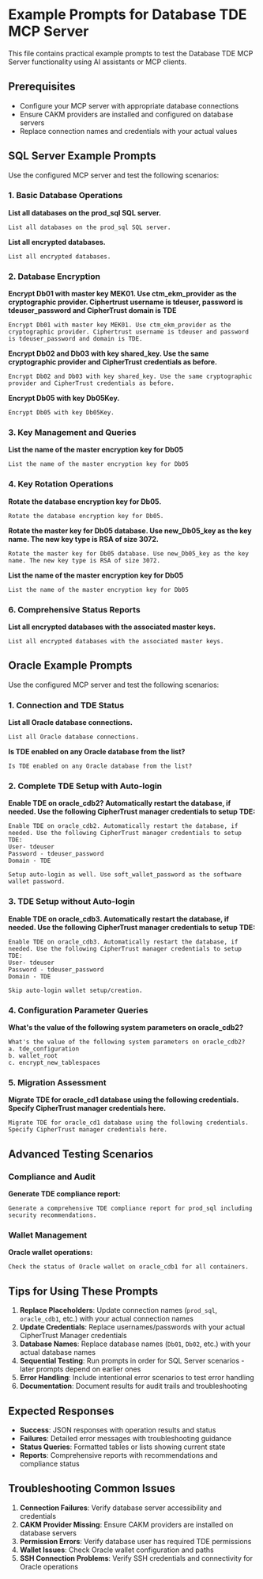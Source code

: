 # Example Prompts for Database TDE MCP Server

This file contains practical example prompts to test the Database TDE MCP Server functionality using AI assistants or MCP clients.

## Prerequisites

- Configure your MCP server with appropriate database connections
- Ensure CAKM providers are installed and configured on database servers
- Replace connection names and credentials with your actual values

## SQL Server Example Prompts

Use the configured MCP server and test the following scenarios:

### 1. Basic Database Operations

**List all databases on the prod_sql SQL server.**
```
List all databases on the prod_sql SQL server.
```

**List all encrypted databases.**
```
List all encrypted databases.
```

### 2. Database Encryption

**Encrypt Db01 with master key MEK01. Use ctm_ekm_provider as the cryptographic provider. Ciphertrust username is tdeuser, password is tdeuser_password and CipherTrust domain is TDE**
```
Encrypt Db01 with master key MEK01. Use ctm_ekm_provider as the cryptographic provider. Ciphertrust username is tdeuser and password is tdeuser_password and domain is TDE.
```

**Encrypt Db02 and Db03 with key shared_key. Use the same cryptographic provider and CipherTrust credentials as before.**
```
Encrypt Db02 and Db03 with key shared_key. Use the same cryptographic provider and CipherTrust credentials as before.
```

**Encrypt Db05 with key Db05Key.**
```
Encrypt Db05 with key Db05Key.
```

### 3. Key Management and Queries

**List the name of the master encryption key for Db05**
```
List the name of the master encryption key for Db05
```

### 4. Key Rotation Operations

**Rotate the database encryption key for Db05.**
```
Rotate the database encryption key for Db05.
```

**Rotate the master key for Db05 database. Use new_Db05_key as the key name. The new key type is RSA of size 3072.**
```
Rotate the master key for Db05 database. Use new_Db05_key as the key name. The new key type is RSA of size 3072.
```

**List the name of the master encryption key for Db05**
```
List the name of the master encryption key for Db05
```

### 6. Comprehensive Status Reports

**List all encrypted databases with the associated master keys.**
```
List all encrypted databases with the associated master keys.
```

## Oracle Example Prompts

Use the configured MCP server and test the following scenarios:

### 1. Connection and TDE Status

**List all Oracle database connections.**
```
List all Oracle database connections.
```

**Is TDE enabled on any Oracle database from the list?**
```
Is TDE enabled on any Oracle database from the list?
```

### 2. Complete TDE Setup with Auto-login

**Enable TDE on oracle_cdb2? Automatically restart the database, if needed. Use the following CipherTrust manager credentials to setup TDE:**
```
Enable TDE on oracle_cdb2. Automatically restart the database, if needed. Use the following CipherTrust manager credentials to setup TDE:
User- tdeuser
Password - tdeuser_password
Domain - TDE

Setup auto-login as well. Use soft_wallet_password as the software wallet password.
```

### 3. TDE Setup without Auto-login

**Enable TDE on oracle_cdb3. Automatically restart the database, if needed. Use the following CipherTrust manager credentials to setup TDE:**
```
Enable TDE on oracle_cdb3. Automatically restart the database, if needed. Use the following CipherTrust manager credentials to setup TDE:
User- tdeuser
Password - tdeuser_password
Domain - TDE

Skip auto-login wallet setup/creation.
```

### 4. Configuration Parameter Queries

**What's the value of the following system parameters on oracle_cdb2?**
```
What's the value of the following system parameters on oracle_cdb2?
a. tde_configuration
b. wallet_root
c. encrypt_new_tablespaces
```

### 5. Migration Assessment

**Migrate TDE for oracle_cd1 database using the following credentials. Specify CipherTrust manager credentials here.**
```
Migrate TDE for oracle_cd1 database using the following credentials. Specify CipherTrust manager credentials here.
```

## Advanced Testing Scenarios

### Compliance and Audit

**Generate TDE compliance report:**
```
Generate a comprehensive TDE compliance report for prod_sql including security recommendations.
```

### Wallet Management

**Oracle wallet operations:**
```
Check the status of Oracle wallet on oracle_cdb1 for all containers.
```

## Tips for Using These Prompts

1. **Replace Placeholders**: Update connection names (`prod_sql`, `oracle_cdb1`, etc.) with your actual connection names
2. **Update Credentials**: Replace usernames/passwords with your actual CipherTrust Manager credentials
3. **Database Names**: Replace database names (`Db01`, `Db02`, etc.) with your actual database names
4. **Sequential Testing**: Run prompts in order for SQL Server scenarios - later prompts depend on earlier ones
5. **Error Handling**: Include intentional error scenarios to test error handling
6. **Documentation**: Document results for audit trails and troubleshooting

## Expected Responses

- **Success**: JSON responses with operation results and status
- **Failures**: Detailed error messages with troubleshooting guidance
- **Status Queries**: Formatted tables or lists showing current state
- **Reports**: Comprehensive reports with recommendations and compliance status

## Troubleshooting Common Issues

1. **Connection Failures**: Verify database server accessibility and credentials
2. **CAKM Provider Missing**: Ensure CAKM providers are installed on database servers
3. **Permission Errors**: Verify database user has required TDE permissions
4. **Wallet Issues**: Check Oracle wallet configuration and paths
5. **SSH Connection Problems**: Verify SSH credentials and connectivity for Oracle operations 
